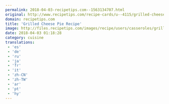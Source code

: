 ```yaml
---
permalink: 2018-04-03-recipetips.com--1563134707.html
original: http://www.recipetips.com/recipe-cards/u--4115/grilled-cheese-pie.asp
domain: recipetips.com
title: 'Grilled Cheese Pie Recipe'
image: http://files.recipetips.com/images/recipe/users/casseroles/grilled_cheese_pie.jpg
date: 2018-04-03 01:18:28
category: cuisine
translations: 
 - 'es'
 - 'de'
 - 'ru'
 - 'ja'
 - 'fr'
 - 'it'
 - 'zh-CN'
 - 'zh-TW'
 - 'ar'
 - 'pt'
 - 'hy'
---
```


